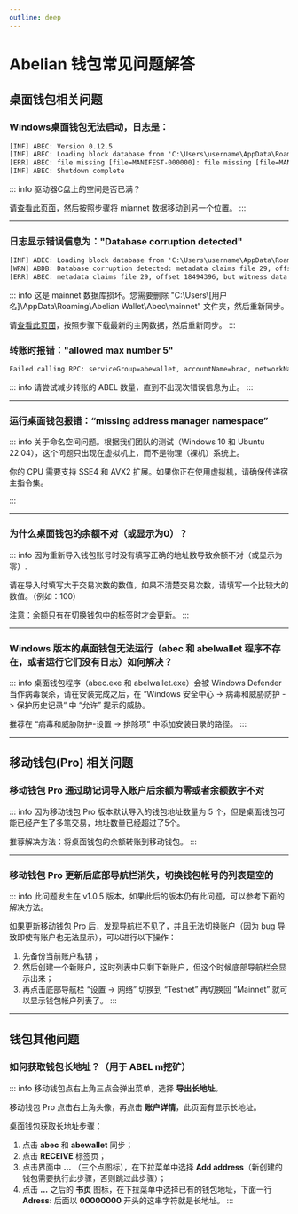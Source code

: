 ```yaml
---
outline: deep
---
```


# Abelian 钱包常见问题解答

## 桌面钱包相关问题

### <Badge type="warning" text="QUESTION" /> Windows桌面钱包无法启动，日志是：
```txt
[INF] ABEC: Version 0.12.5
[INF] ABEC: Loading block database from 'C:\Users\username\AppData\Roaming\Abelian Wallet\Abec\mainnet\blocks_ffldb'
[ERR] ABEC: file missing [file=MANIFEST-000000]: file missing [file=MANIFEST-000000]
[INF] ABEC: Shutdown complete
```

::: info <Badge type="tip" text="ANSWER" />
驱动器C盘上的空间是否已满？

请[查看此页面](/zh/faq/software-issues/fullnode.html#如何将-mainnet-数据移至另一个位置)，然后按照步骤将 miannet 数据移动到另一个位置。
:::

---

### <Badge type="warning" text="QUESTION" /> 日志显示错误信息为："Database corruption detected"
```txt
[INF] ABEC: Loading block database from 'C:\Users\username\AppData\Roaming\Abelian Wallet\Abec\mainnet\blocks_ffldb'
[WRN] ABDB: Database corruption detected: metadata claims file 29, offset 18494396, but witness data is at file 0, offset 0
[ERR] ABEC: metadata claims file 29, offset 18494396, but witness data is at file 0, offset 0
```

::: info <Badge type="tip" text="ANSWER" />
这是 mainnet 数据库损坏。您需要删除 "C:\Users\\[用户名]\AppData\Roaming\Abelian Wallet\Abec\mainnet" 文件夹，然后重新同步。

请[查看此页面](/zh/downloads/mainnet-db)，按照步骤下载最新的主网数据，然后重新同步。
:::

### <Badge type="warning" text="QUESTION" /> 转账时报错："allowed max number 5"
```txt
Failed calling RPC: serviceGroup=abewallet, accountName=brac, networkName=mainnet, method=sendtoaddressesabe, error={"code":-32603,"message":"pqringctTransferTxGen: the input number 11 exceeds the allowed max number 5"}.
```

::: info <Badge type="tip" text="ANSWER" />
请尝试减少转账的 ABEL 数量，直到不出现次错误信息为止。
:::

---

### <Badge type="warning" text="QUESTION" /> 运行桌面钱包报错：“missing address manager namespace”

::: info <Badge type="tip" text="ANSWER" />
关于命名空间问题。根据我们团队的测试（Windows 10 和 Ubuntu 22.04），这个问题只出现在虚拟机上，而不是物理（裸机）系统上。

你的 CPU 需要支持 SSE4 和 AVX2 扩展。如果你正在使用虚拟机，请确保传递宿主指令集。

:::

---

### <Badge type="warning" text="QUESTION" /> 为什么桌面钱包的余额不对（或显示为0）？

::: info <Badge type="tip" text="ANSWER" />
因为重新导入钱包账号时没有填写正确的地址数导致余额不对（或显示为零）.

请在导入时填写大于交易次数的数值，如果不清楚交易次数，请填写一个比较大的数值。（例如：100）

注意：余额只有在切换钱包中的标签时才会更新。
:::

---

### <Badge type="warning" text="QUESTION" /> Windows 版本的桌面钱包无法运行（abec 和 abelwallet 程序不存在，或者运行它们没有日志）如何解决？

::: info <Badge type="tip" text="ANSWER" />
桌面钱包程序（abec.exe 和 abelwallet.exe）会被 Windows Defender 当作病毒误杀，请在安装完成之后，在 “Windows 安全中心 -> 病毒和威胁防护 -> 保护历史记录“ 中 “允许” 提示的威胁。

推荐在 “病毒和威胁防护-设置 -> 排除项” 中添加安装目录的路径。
:::

---

## 移动钱包(Pro) 相关问题

### <Badge type="warning" text="QUESTION" /> 移动钱包 Pro 通过助记词导入账户后余额为零或者余额数字不对

::: info <Badge type="tip" text="ANSWER" />
因为移动钱包 Pro 版本默认导入的钱包地址数量为 5 个，但是桌面钱包可能已经产生了多笔交易，地址数量已经超过了5个。

推荐解决方法：将桌面钱包的余额转账到移动钱包。
:::

---

### <Badge type="warning" text="QUESTION" /> 移动钱包 Pro 更新后底部导航栏消失，切换钱包帐号的列表是空的

::: info <Badge type="tip" text="ANSWER" />
此问题发生在 v1.0.5 版本，如果此后的版本仍有此问题，可以参考下面的解决方法。

如果更新移动钱包 Pro 后，发现导航栏不见了，并且无法切换账户（因为 bug 导致即使有账户也无法显示），可以进行以下操作：

1. 先备份当前账户私钥；
2. 然后创建一个新账户，这时列表中只剩下新账户，但这个时候底部导航栏会显示出来；
3. 再点击底部导航栏 “设置 -> 网络” 切换到 “Testnet” 再切换回 “Mainnet” 就可以显示钱包帐户列表了。
:::

---

## 钱包其他问题

### <Badge type="warning" text="QUESTION" /> 如何获取钱包长地址？（用于 ABEL m挖矿）

::: info <Badge type="tip" text="ANSWER" />
移动钱包点右上角三点会弹出菜单，选择 **导出长地址**。

移动钱包 Pro 点击右上角头像，再点击 **账户详情**，此页面有显示长地址。

桌面钱包获取长地址步骤：

1. 点击 **abec** 和 **abewallet** 同步；
2. 点击 **RECEIVE** 标签页；
3. 点击界面中 **...** （三个点图标），在下拉菜单中选择 **Add address**（新创建的钱包需要执行此步骤，否则跳过此步骤）；
4. 点击 **...** 之后的 **书页** 图标，在下拉菜单中选择已有的钱包地址，下面一行 **Adress:** 后面以 **00000000** 开头的这串字符就是长地址。
:::